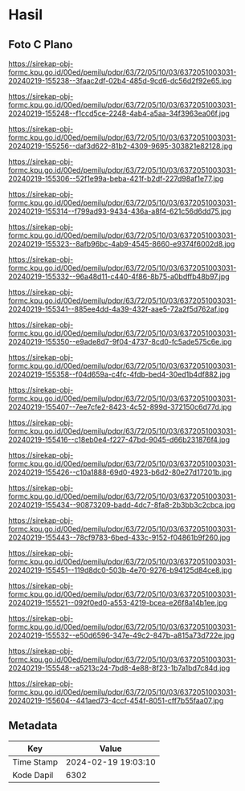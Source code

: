 # Hasil

## Foto C Plano

https://sirekap-obj-formc.kpu.go.id/00ed/pemilu/pdpr/63/72/05/10/03/6372051003031-20240219-155238--3faac2df-02b4-485d-9cd6-dc56d2f92e65.jpg

https://sirekap-obj-formc.kpu.go.id/00ed/pemilu/pdpr/63/72/05/10/03/6372051003031-20240219-155248--f1ccd5ce-2248-4ab4-a5aa-34f3963ea06f.jpg

https://sirekap-obj-formc.kpu.go.id/00ed/pemilu/pdpr/63/72/05/10/03/6372051003031-20240219-155256--daf3d622-81b2-4309-9695-303821e82128.jpg

https://sirekap-obj-formc.kpu.go.id/00ed/pemilu/pdpr/63/72/05/10/03/6372051003031-20240219-155306--52f1e99a-beba-421f-b2df-227d98af1e77.jpg

https://sirekap-obj-formc.kpu.go.id/00ed/pemilu/pdpr/63/72/05/10/03/6372051003031-20240219-155314--f799ad93-9434-436a-a8f4-621c56d6dd75.jpg

https://sirekap-obj-formc.kpu.go.id/00ed/pemilu/pdpr/63/72/05/10/03/6372051003031-20240219-155323--8afb96bc-4ab9-4545-8660-e9374f6002d8.jpg

https://sirekap-obj-formc.kpu.go.id/00ed/pemilu/pdpr/63/72/05/10/03/6372051003031-20240219-155332--96a48d11-c440-4f86-8b75-a0bdffb48b97.jpg

https://sirekap-obj-formc.kpu.go.id/00ed/pemilu/pdpr/63/72/05/10/03/6372051003031-20240219-155341--885ee4dd-4a39-432f-aae5-72a2f5d762af.jpg

https://sirekap-obj-formc.kpu.go.id/00ed/pemilu/pdpr/63/72/05/10/03/6372051003031-20240219-155350--e9ade8d7-9f04-4737-8cd0-fc5ade575c6e.jpg

https://sirekap-obj-formc.kpu.go.id/00ed/pemilu/pdpr/63/72/05/10/03/6372051003031-20240219-155358--f04d659a-c4fc-4fdb-bed4-30ed1b4df882.jpg

https://sirekap-obj-formc.kpu.go.id/00ed/pemilu/pdpr/63/72/05/10/03/6372051003031-20240219-155407--7ee7cfe2-8423-4c52-899d-372150c6d77d.jpg

https://sirekap-obj-formc.kpu.go.id/00ed/pemilu/pdpr/63/72/05/10/03/6372051003031-20240219-155416--c18eb0e4-f227-47bd-9045-d66b231876f4.jpg

https://sirekap-obj-formc.kpu.go.id/00ed/pemilu/pdpr/63/72/05/10/03/6372051003031-20240219-155426--c10a1888-69d0-4923-b6d2-80e27d17201b.jpg

https://sirekap-obj-formc.kpu.go.id/00ed/pemilu/pdpr/63/72/05/10/03/6372051003031-20240219-155434--90873209-badd-4dc7-8fa8-2b3bb3c2cbca.jpg

https://sirekap-obj-formc.kpu.go.id/00ed/pemilu/pdpr/63/72/05/10/03/6372051003031-20240219-155443--78cf9783-6bed-433c-9152-f04861b9f260.jpg

https://sirekap-obj-formc.kpu.go.id/00ed/pemilu/pdpr/63/72/05/10/03/6372051003031-20240219-155451--119d8dc0-503b-4e70-9276-b94125d84ce8.jpg

https://sirekap-obj-formc.kpu.go.id/00ed/pemilu/pdpr/63/72/05/10/03/6372051003031-20240219-155521--092f0ed0-a553-4219-bcea-e26f8a14b1ee.jpg

https://sirekap-obj-formc.kpu.go.id/00ed/pemilu/pdpr/63/72/05/10/03/6372051003031-20240219-155532--e50d6596-347e-49c2-847b-a815a73d722e.jpg

https://sirekap-obj-formc.kpu.go.id/00ed/pemilu/pdpr/63/72/05/10/03/6372051003031-20240219-155548--a5213c24-7bd8-4e88-8f23-1b7a1bd7c84d.jpg

https://sirekap-obj-formc.kpu.go.id/00ed/pemilu/pdpr/63/72/05/10/03/6372051003031-20240219-155604--441aed73-4ccf-454f-8051-cff7b55faa07.jpg


## Metadata

| Key        | Value               |
| ---------- | ------------------- |
| Time Stamp | 2024-02-19 19:03:10 |
| Kode Dapil | 6302                |



